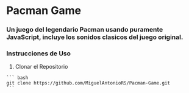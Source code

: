 # Pacman Game

### Un juego del legendario Pacman usando puramente JavaScript, incluye los sonidos clasicos del juego original.

### Instrucciones de Uso

  1. Clonar el Repositorio
     
    ``` bash
    git clone https://github.com/MiguelAntonioRS/Pacman-Game.git
    ```
